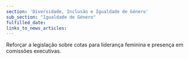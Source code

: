 ```yaml
---
section: 'Diversidade, Inclusão e Igualdade de Género'
sub_section: "Igualdade de Género"
fulfilled_date:
links_to_news_articles:
---
```


Reforçar a legislação sobre cotas para liderança feminina e presença em comissões executivas.